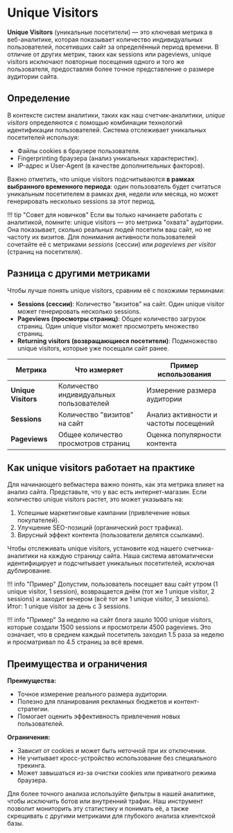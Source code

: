 # Unique Visitors

**Unique Visitors** (уникальные посетители) — это ключевая метрика в веб-аналитике, которая показывает количество индивидуальных пользователей, посетивших сайт за определённый период времени. В отличие от других метрик, таких как sessions или pageviews, unique visitors исключают повторные посещения одного и того же пользователя, предоставляя более точное представление о размере аудитории сайта.

## Определение

В контексте систем аналитики, таких как наш счетчик-аналитики, *unique visitors* определяются с помощью комбинации технологий идентификации пользователей. Система отслеживает уникальных посетителей используя:

- Файлы cookies в браузере пользователя.
- Fingerprinting браузера (анализ уникальных характеристик).
- IP-адрес и User-Agent (в качестве дополнительных факторов).

Важно отметить, что unique visitors подсчитываются **в рамках выбранного временного периода**: один пользователь будет считаться уникальным посетителем в рамках дня, недели или месяца, но может генерировать несколько sessions за этот период.

!!! tip "Совет для новичков"
    Если вы только начинаете работать с аналитикой, помните: unique visitors — это метрика "охвата" аудитории. Она показывает, сколько реальных людей посетили ваш сайт, но не частоту их визитов. Для понимания активности пользователей сочетайте её с метриками *sessions* (сессии) или *pageviews per visitor* (страниц на посетителя).

## Разница с другими метриками

Чтобы лучше понять unique visitors, сравним её с похожими терминами:

- **Sessions (сессии)**: Количество "визитов" на сайт. Один unique visitor может генерировать несколько sessions.
- **Pageviews (просмотры страниц)**: Общее количество загрузок страниц. Один unique visitor может просмотреть множество страниц.
- **Returning visitors (возвращающиеся посетители)**: Подмножество unique visitors, которые уже посещали сайт ранее.

| Метрика | Что измеряет | Пример использования |
|------------------|---------------------------------------|---------------------------------------|
| **Unique Visitors** | Количество индивидуальных пользователей | Измерение размера аудитории |
| **Sessions** | Количество "визитов" на сайт | Анализ активности и частоты посещений |
| **Pageviews** | Общее количество просмотров страниц | Оценка популярности контента |

## Как unique visitors работает на практике

Для начинающего вебмастера важно понять, как эта метрика влияет на анализ сайта. Представьте, что у вас есть интернет-магазин. Если количество unique visitors растет, это может указывать на:

1. Успешные маркетинговые кампании (привлечение новых покупателей).
2. Улучшение SEO-позиций (органический рост трафика).
3. Вирусный эффект контента (пользователи делятся ссылками).

Чтобы отслеживать unique visitors, установите код нашего счетчика-аналитики на каждую страницу сайта. Наша система автоматически идентифицирует и подсчитывает уникальных посетителей, исключая дублирование.

!!! info "Пример"
    Допустим, пользователь посещает ваш сайт утром (1 unique visitor, 1 session), возвращается днём (тот же 1 unique visitor, 2 sessions) и заходит вечером (всё тот же 1 unique visitor, 3 sessions). Итог: 1 unique visitor за день с 3 sessions.

!!! info "Пример"
    За неделю на сайт блога зашло 1000 unique visitors, которые создали 1500 sessions и просмотрели 4500 pageviews. Это означает, что в среднем каждый посетитель заходил 1.5 раза за неделю и просматривал по 4.5 страниц за всё время.

## Преимущества и ограничения

**Преимущества:**

- Точное измерение реального размера аудитории.
- Полезно для планирования рекламных бюджетов и контент-стратегии.
- Помогает оценить эффективность привлечения новых пользователей.

**Ограничения:**

- Зависит от cookies и может быть неточной при их отключении.
- Не учитывает кросс-устройство использование без специального трекинга.
- Может завышаться из-за очистки cookies или приватного режима браузера.

Для более точного анализа используйте фильтры в нашей аналитике, чтобы исключить ботов или внутренний трафик. Наш инструмент позволит мониторить эту статистику и понимать её, а также скрещивать с другими метриками для глубокого анализа клиентской базы.